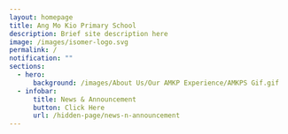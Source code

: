 ```yaml
---
layout: homepage
title: Ang Mo Kio Primary School
description: Brief site description here
image: /images/isomer-logo.svg
permalink: /
notification: ""
sections:
  - hero:
      background: /images/About Us/Our AMKP Experience/AMKPS Gif.gif
  - infobar:
      title: News & Announcement
      button: Click Here
      url: /hidden-page/news-n-announcement
---
```

